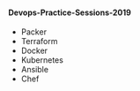 #### Devops-Practice-Sessions-2019
 * Packer
 * Terraform
 * Docker
 * Kubernetes
 * Ansible
 * Chef

